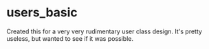 # users_basic

Created this for a very very rudimentary user class design. It's pretty useless, but wanted to see if it was possible.
